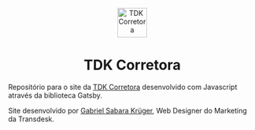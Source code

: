 <p align="center">
  <a href="http://www.tdkcorretora.com.br">
    <img alt="TDK Corretora" src="http://www.tdkcorretora.com.br/assets/img/tdk_favicon.png" width="60" />
  </a>
</p>
<h1 align="center">
  TDK Corretora
</h1>

Repositório para o site da <a href="http://www.tdkcorretora.com.br">TDK Corretora</a> desenvolvido com Javascript através da biblioteca Gatsby.

Site desenvolvido por <a href="http://www.linkedin.com/in/gabriel-sabara-krüger-a4871518b">Gabriel Sabara Krüger</a>, Web Designer do Marketing da Transdesk.
